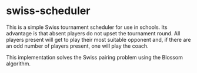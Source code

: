 # swiss-scheduler
This is a simple Swiss tournament scheduler for use in schools. Its advantage is that absent players do not upset the tournament round. All players present will get to play their most suitable opponent and, if there are an odd number of players present, one will play the coach. 

This implementation solves the Swiss pairing problem using the Blossom algorithm.
